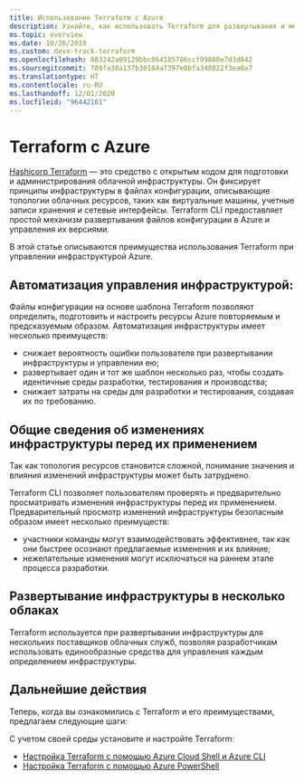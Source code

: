 ```yaml
---
title: Использование Terraform с Azure
description: Узнайте, как использовать Terraform для развертывания и модификации инфраструктуры в Azure.
ms.topic: overview
ms.date: 10/26/2019
ms.custom: devx-track-terraform
ms.openlocfilehash: 883242a09129bbc864185786ccf99888e7d3d842
ms.sourcegitcommit: 709fa38a137b30184a7397e0bfa348822f3ea0a7
ms.translationtype: HT
ms.contentlocale: ru-RU
ms.lasthandoff: 12/01/2020
ms.locfileid: "96442161"
---
```

# <a name="terraform-with-azure"></a>Terraform с Azure

[Hashicorp Terraform](https://www.terraform.io/) — это средство с открытым кодом для подготовки и администрирования облачной инфраструктуры. Он фиксирует принципы инфраструктуры в файлах конфигурации, описывающие топологии облачных ресурсов, таких как виртуальные машины, учетные записи хранения и сетевые интерфейсы. Terraform CLI предоставляет простой механизм развертывания файлов конфигурации в Azure и управления их версиями.

В этой статье описываются преимущества использования Terraform при управлении инфраструктурой Azure.

## <a name="automate-infrastructure-management"></a>Автоматизация управления инфраструктурой:

Файлы конфигурации на основе шаблона Terraform позволяют определить, подготовить и настроить ресурсы Azure повторяемым и предсказуемым образом. Автоматизация инфраструктуры имеет несколько преимуществ:

- снижает вероятность ошибки пользователя при развертывании инфраструктуры и управлении ею;
- развертывает один и тот же шаблон несколько раз, чтобы создать идентичные среды разработки, тестирования и производства;
- снижает затраты на среды для разработки и тестирования, создавая их по требованию.

## <a name="understand-infrastructure-changes-before-being-applied"></a>Общие сведения об изменениях инфраструктуры перед их применением

Так как топология ресурсов становится сложной, понимание значения и влияния изменений инфраструктуры может быть затруднено.

Terraform CLI позволяет пользователям проверять и предварительно просматривать изменения инфраструктуры перед их применением. Предварительный просмотр изменений инфраструктуры безопасным образом имеет несколько преимуществ:
- участники команды могут взаимодействовать эффективнее, так как они быстрее осознают предлагаемые изменения и их влияние;
- нежелательные изменения могут исключаться на раннем этапе процесса разработки.

## <a name="deploy-infrastructure-to-multiple-clouds"></a>Развертывание инфраструктуры в несколько облаках

Terraform используется при развертывании инфраструктуры для нескольких поставщиков облачных служб, позволяя разработчикам использовать единообразные средства для управления каждым определением инфраструктуры.

## <a name="next-steps"></a>Дальнейшие действия

Теперь, когда вы ознакомились с Terraform и его преимуществами, предлагаем следующие шаги:

С учетом своей среды установите и настройте Terraform:

- [Настройка Terraform с помощью Azure Cloud Shell и Azure CLI](get-started-cloud-shell.md)
- [Настройка Terraform с помощью Azure PowerShell](get-started-powershell.md)
